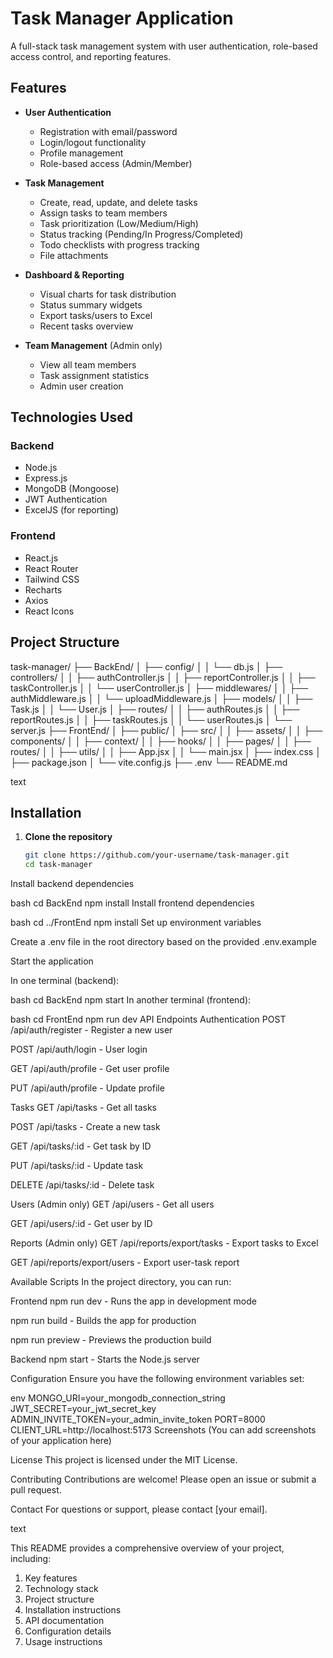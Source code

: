 # Task Manager Application

A full-stack task management system with user authentication, role-based access control, and reporting features.

## Features

- **User Authentication**
  - Registration with email/password
  - Login/logout functionality
  - Profile management
  - Role-based access (Admin/Member)

- **Task Management**
  - Create, read, update, and delete tasks
  - Assign tasks to team members
  - Task prioritization (Low/Medium/High)
  - Status tracking (Pending/In Progress/Completed)
  - Todo checklists with progress tracking
  - File attachments

- **Dashboard & Reporting**
  - Visual charts for task distribution
  - Status summary widgets
  - Export tasks/users to Excel
  - Recent tasks overview

- **Team Management** (Admin only)
  - View all team members
  - Task assignment statistics
  - Admin user creation

## Technologies Used

### Backend
- Node.js
- Express.js
- MongoDB (Mongoose)
- JWT Authentication
- ExcelJS (for reporting)

### Frontend
- React.js
- React Router
- Tailwind CSS
- Recharts
- Axios
- React Icons

## Project Structure
task-manager/
├── BackEnd/
│ ├── config/
│ │ └── db.js
│ ├── controllers/
│ │ ├── authController.js
│ │ ├── reportController.js
│ │ ├── taskController.js
│ │ └── userController.js
│ ├── middlewares/
│ │ ├── authMiddleware.js
│ │ └── uploadMiddleware.js
│ ├── models/
│ │ ├── Task.js
│ │ └── User.js
│ ├── routes/
│ │ ├── authRoutes.js
│ │ ├── reportRoutes.js
│ │ ├── taskRoutes.js
│ │ └── userRoutes.js
│ └── server.js
├── FrontEnd/
│ ├── public/
│ ├── src/
│ │ ├── assets/
│ │ ├── components/
│ │ ├── context/
│ │ ├── hooks/
│ │ ├── pages/
│ │ ├── routes/
│ │ ├── utils/
│ │ ├── App.jsx
│ │ └── main.jsx
│ ├── index.css
│ ├── package.json
│ └── vite.config.js
├── .env
└── README.md

text

## Installation

1. **Clone the repository**
   ```bash
   git clone https://github.com/your-username/task-manager.git
   cd task-manager
Install backend dependencies

bash
cd BackEnd
npm install
Install frontend dependencies

bash
cd ../FrontEnd
npm install
Set up environment variables

Create a .env file in the root directory based on the provided .env.example

Start the application

In one terminal (backend):

bash
cd BackEnd
npm start
In another terminal (frontend):

bash
cd FrontEnd
npm run dev
API Endpoints
Authentication
POST /api/auth/register - Register a new user

POST /api/auth/login - User login

GET /api/auth/profile - Get user profile

PUT /api/auth/profile - Update profile

Tasks
GET /api/tasks - Get all tasks

POST /api/tasks - Create a new task

GET /api/tasks/:id - Get task by ID

PUT /api/tasks/:id - Update task

DELETE /api/tasks/:id - Delete task

Users (Admin only)
GET /api/users - Get all users

GET /api/users/:id - Get user by ID

Reports (Admin only)
GET /api/reports/export/tasks - Export tasks to Excel

GET /api/reports/export/users - Export user-task report

Available Scripts
In the project directory, you can run:

Frontend
npm run dev - Runs the app in development mode

npm run build - Builds the app for production

npm run preview - Previews the production build

Backend
npm start - Starts the Node.js server

Configuration
Ensure you have the following environment variables set:

env
MONGO_URI=your_mongodb_connection_string
JWT_SECRET=your_jwt_secret_key
ADMIN_INVITE_TOKEN=your_admin_invite_token
PORT=8000
CLIENT_URL=http://localhost:5173
Screenshots
(You can add screenshots of your application here)

License
This project is licensed under the MIT License.

Contributing
Contributions are welcome! Please open an issue or submit a pull request.

Contact
For questions or support, please contact [your email].

text

This README provides a comprehensive overview of your project, including:
1. Key features
2. Technology stack
3. Project structure
4. Installation instructions
5. API documentation
6. Configuration details
7. Usage instructions
